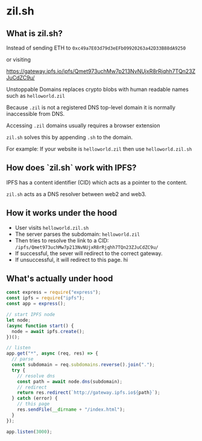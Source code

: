 <h1>zil.sh </h1>

<h2>What is zil.sh? </h2>

Instead of sending ETH to `0xc49a7E03d79d3eEFb09920263a42D33B88dA9250`

or visiting

https://gateway.ipfs.io/ipfs/Qmet973uchMw7p213NvNUjxR8rRjqhh7TQn23ZJuCdZC9u/

Unstoppable Domains replaces crypto blobs with human readable names such as `helloworld.zil`

Because `.zil` is not a registered DNS top-level domain it is normally inaccessible from
DNS.

Accessing `.zil` domains usually requires a browser extension

`zil.sh` solves this by appending `.sh` to the domain.

For example: If your website is `helloworld.zil` then use `helloworld.zil.sh`

<h2>How does `zil.sh` work with IPFS? </h2>

IPFS has a content identifier (CID) which acts as a pointer to the content.

`zil.sh` acts as a DNS resolver between web2 and web3.

<h2> How it works under the hood </h2>

- User visits `helloworld.zil.sh`
- The server parses the subdomain: `helloworld.zil`
- Then tries to resolve the link to a CID: `/ipfs/Qmet973uchMw7p213NvNUjxR8rRjqhh7TQn23ZJuCdZC9u/`
- If successful, the sever will redirect to the correct gateway.
- If unsuccessful, it will redirect to this page. hi

<h2> What's actually under hood </h2>

```javascript
const express = require("express");
const ipfs = require("ipfs");
const app = express();

// start IPFS node
let node;
(async function start() {
  node = await ipfs.create();
})();

// listen
app.get("*", async (req, res) => {
  // parse
  const subdomain = req.subdomains.reverse().join(".");
  try {
    // resolve dns
    const path = await node.dns(subdomain);
    // redirect
    return res.redirect(`http://gateway.ipfs.io${path}`);
  } catch (error) {
    // this page
    res.sendFile(__dirname + "/index.html");
  }
});

app.listen(3000);
```
